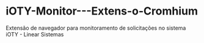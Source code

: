 # iOTY-Monitor---Extens-o-Cromhium
Extensão de navegador para monitoramento de solicitações no sistema iOTY - Linear Sistemas
